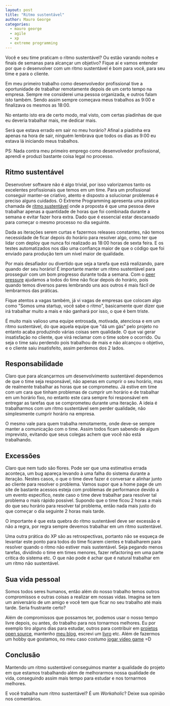 ```yaml
---
layout: post
title: "Ritmo sustentável"
author: Mauro George
categories:
  - mauro george
  - agile
  - xp
  - extreme programming
---
```


Você e seu time praticam o ritmo sustentável? Ou estão varando noites e finais de semanas para alcançar um objetivo? Fique aí e vamos entender por que o desenvolver com um ritmo sustentável é bom para você, para seu time e para o cliente.

<!--more-->

Em meu primeiro trabalho como desenvolvedor profissional tive a oportunidade de trabalhar remotamente depois de um certo tempo na empresa. Sempre me considerei uma pessoa organizada, e outros falam isto também. Sendo assim sempre começava meus trabalhos as 9:00 e finalizava os mesmos as 18:00.

No entanto isto era de certo modo, mal visto, com certas piadinhas de que eu deveria trabalhar mais, me dedicar mais.

Será que estava errado em sair no meu horário? Afinal a piadinha era apenas na hora de sair, ninguém lembrava que todos os dias as 9:00 eu estava lá iniciando meus trabalhos.

PS: Nada contra meu primeiro emprego como desenvolvedor profissional, aprendi e produzi bastante coisa legal no processo.

## Ritmo sustentável

Desenvolver software não é algo trivial, por isso valorizamos tanto os excelentes profissionais que temos em um time. Para um profissional conseguir manter-se criativo, atento e disposto a solucionar problemas é preciso alguns cuidados. O Extreme Programming apresenta uma prática chamada de [ritmo sustentável](http://en.wikipedia.org/wiki/Extreme_programming_practices#Sustainable_pace) onde a proposta é que uma pessoa deve trabalhar apenas a quantidade de horas que foi combinada durante a semana e evitar fazer hora extra. Dado que é essencial estar descansado para começar o mesmo processo no dia seguinte.

Dada as iterações serem curtas e fazermos releases constantes, não temos necessidade de ficar depois do horário para resolver algo, como ter que lidar com deploy que nunca foi realizado as 18:00 horas de sexta feira. E os testes automatizados nos dão uma confiança maior de que o código que foi enviado para produção tem um nível maior de qualidade.

Por mais desafiador ou divertido que seja a tarefa que está realizando, pare quando der seu horário! É importante manter um ritmo sustentável para prosseguir com um bom progresso durante toda a semana.
Com o [peer pressure](http://en.wikipedia.org/wiki/Peer_pressure) ajudamos a todos do time não ficar depois do horário, pois quando temos diversos pares lembrando uns aos outros é mais fácil de lembrarmos das práticas.

Fique atentos a vagas também, já vi vagas de empresas que colocam algo como "Somos uma startup, você sabe o ritmo", basicamente quer dizer que irá trabalhar muito a mais e não ganhará por isso, o que é bem triste.

É muito mais valioso uma equipe entrosada, motivada, atenciosa e em um ritmo sustentável, do que aquela equipe que "dá um gás" pelo projeto no entanto acaba produzindo várias coisas sem qualidade. O que vai gerar insatisfação no cliente, que virá reclamar com o time sobre o ocorrido. Ou seja o time saiu perdendo pois trabalhou de mais e não alcançou o objetivo, e o cliente saiu insatisfeito, assim perdemos dos 2 lados.

## Responsabilidade

Claro que para alcançarmos um desenvolvimento sustentável dependemos de que o time seja responsável, não apenas em cumprir o seu horário, mas de realmente trabalhar as horas que se comprometeu. Já estive em time com um cara que tinham problemas de cumprir um horário e de trabalhar em um horário fixo, no entanto este cara sempre foi responsável em entregar as tarefas que se comprometeu durante uma iteração. A ideia é trabalharmos com um ritmo sustentável sem perder qualidade, não simplesmente cumprir horário na empresa.

O mesmo vale para quem trabalha remotamente, onde deve-se sempre manter a comunicação com o time. Assim todos ficam sabendo de algum imprevisto, evitando que seus colegas achem que você não está trabalhando.

## Excessões

Claro que nem tudo são flores. Pode ser que uma estimativa errada aconteça, um bug apareça levando à uma falha do sistema durante a iteração. Nestes casos, o que o time deve fazer é conversar e alinhar junto ao cliente para resolver o problema. Vamos supor que a home page de um site de bastante acessos esteja com problemas de performance devido a um evento especifico, neste caso o time deve trabalhar para resolver tal problema o mais rápido possivel. Supondo que o time ficou 2 horas a mais do que seu horário para resolver tal problema, então nada mais justo do que começar o dia seguinte 2 horas mais tarde.

O importante é que esta quebra do ritmo sustentável deve ser excessão e não a regra, por regra sempre devemos trabalhar em um ritmo sustentável.

Uma outra prática do XP são as retrospectivas, portanto não se esqueça de levantar este ponto para todos do time ficarem cientes e trabalharem para resolver quando o ritmo não estiver mais sustentável. Seja pegando menos tarefas, dividindo o time em times menores, fazer refactoring em uma parte critíca do sistema etc. O que não pode é achar que é natural trabalhar em um ritmo não sustentável.

## Sua vida pessoal

Somos todos seres humanos, então além do nosso trabalho temos outros compromissos e outras coisas a realizar em nossas vidas. Imagina se tem um aniversário de um amigo e você tem que ficar no seu trabalho até mais tarde. Seria frustrante certo?

Além de compromissos que possamos ter, podemos usar o nosso tempo livre depois, ou antes, do trabalho para nos tornarmos melhores. Eu por exemplo tiro alguns dias para estudar, outros para contribuir em [projetos open source](https://github.com/maurogeorge/), mantenho [meu blog](http://groselhas.maurogeorge.com.br/), escrevi um [livro](http://www.casadocodigo.com.br/products/livro-rspec) etc. Além de fazermos um hobby que gostamos, no meu caso costumo [jogar video game](http://estoujogando.com.br/usuario/maurogeorge) =D


## Conclusão

Mantendo um ritmo sustentável conseguimos manter a qualidade do projeto em que estamos trabalhando além de melhorarmos nossa qualidade de vida, conseguindo assim mais tempo para estudar e nos tornarmos melhores.

E você trabalha num ritmo sustentável? É um *Workaholic*? Deixe sua opinião nos comentários.
